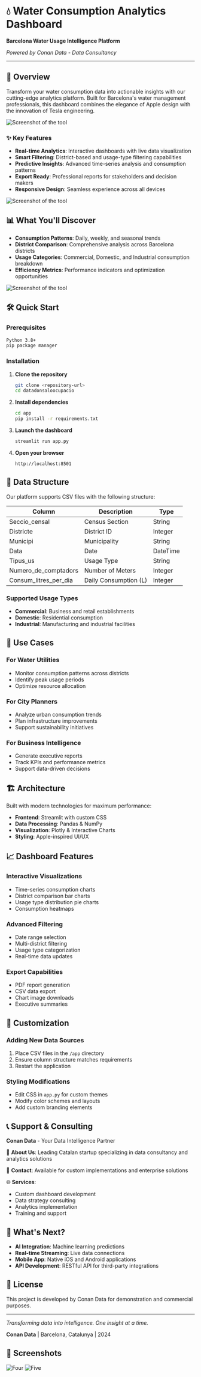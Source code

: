 # 💧 Water Consumption Analytics Dashboard

**Barcelona Water Usage Intelligence Platform**

*Powered by Conan Data - Data Consultancy*

---

## 🚀 Overview

Transform your water consumption data into actionable insights with our cutting-edge analytics platform. Built for Barcelona's water management professionals, this dashboard combines the elegance of Apple design with the innovation of Tesla engineering.

![Screenshot of the tool](./assets/one.png)

### ✨ Key Features

- **Real-time Analytics**: Interactive dashboards with live data visualization
- **Smart Filtering**: District-based and usage-type filtering capabilities
- **Predictive Insights**: Advanced time-series analysis and consumption patterns
- **Export Ready**: Professional reports for stakeholders and decision makers
- **Responsive Design**: Seamless experience across all devices

![Screenshot of the tool](./assets/two.png)

## 📊 What You'll Discover

- **Consumption Patterns**: Daily, weekly, and seasonal trends
- **District Comparison**: Comprehensive analysis across Barcelona districts
- **Usage Categories**: Commercial, Domestic, and Industrial consumption breakdown
- **Efficiency Metrics**: Performance indicators and optimization opportunities

![Screenshot of the tool](./assets/three.png)

## 🛠 Quick Start

### Prerequisites

```bash
Python 3.8+
pip package manager
```

### Installation

1. **Clone the repository**
   ```bash
   git clone <repository-url>
   cd datadonsaloocupacio
   ```

2. **Install dependencies**
   ```bash
   cd app
   pip install -r requirements.txt
   ```

3. **Launch the dashboard**
   ```bash
   streamlit run app.py
   ```

4. **Open your browser**
   ```
   http://localhost:8501
   ```

## 📁 Data Structure

Our platform supports CSV files with the following structure:

| Column                | Description           | Type     |
| --------------------- | --------------------- | -------- |
| Seccio_censal         | Census Section        | String   |
| Districte             | District ID           | Integer  |
| Municipi              | Municipality          | String   |
| Data                  | Date                  | DateTime |
| Tipus_us              | Usage Type            | String   |
| Numero_de_comptadors  | Number of Meters      | Integer  |
| Consum_litres_per_dia | Daily Consumption (L) | Integer  |

### Supported Usage Types
- **Commercial**: Business and retail establishments
- **Domestic**: Residential consumption
- **Industrial**: Manufacturing and industrial facilities

## 🎯 Use Cases

### For Water Utilities
- Monitor consumption patterns across districts
- Identify peak usage periods
- Optimize resource allocation

### For City Planners
- Analyze urban consumption trends
- Plan infrastructure improvements
- Support sustainability initiatives

### For Business Intelligence
- Generate executive reports
- Track KPIs and performance metrics
- Support data-driven decisions

## 🏗 Architecture

Built with modern technologies for maximum performance:

- **Frontend**: Streamlit with custom CSS
- **Data Processing**: Pandas & NumPy
- **Visualization**: Plotly & Interactive Charts
- **Styling**: Apple-inspired UI/UX

## 📈 Dashboard Features

### Interactive Visualizations
- Time-series consumption charts
- District comparison bar charts
- Usage type distribution pie charts
- Consumption heatmaps

### Advanced Filtering
- Date range selection
- Multi-district filtering
- Usage type categorization
- Real-time data updates

### Export Capabilities
- PDF report generation
- CSV data export
- Chart image downloads
- Executive summaries

## 🔧 Customization

### Adding New Data Sources
1. Place CSV files in the `/app` directory
2. Ensure column structure matches requirements
3. Restart the application

### Styling Modifications
- Edit CSS in `app.py` for custom themes
- Modify color schemes and layouts
- Add custom branding elements

## 📞 Support & Consulting

**Conan Data** - Your Data Intelligence Partner

🏢 **About Us**: Leading Catalan startup specializing in data consultancy and analytics solutions

📧 **Contact**: Available for custom implementations and enterprise solutions

🌐 **Services**:
- Custom dashboard development
- Data strategy consulting
- Analytics implementation
- Training and support

## 🚀 What's Next?

- **AI Integration**: Machine learning predictions
- **Real-time Streaming**: Live data connections
- **Mobile App**: Native iOS and Android applications
- **API Development**: RESTful API for third-party integrations

## 📄 License

This project is developed by Conan Data for demonstration and commercial purposes.

---

*Transforming data into intelligence. One insight at a time.*

**Conan Data** | Barcelona, Catalunya | 2024


## 📸 Screenshots
![Four](./assets/four.png)
![Five](./assets/five.png)